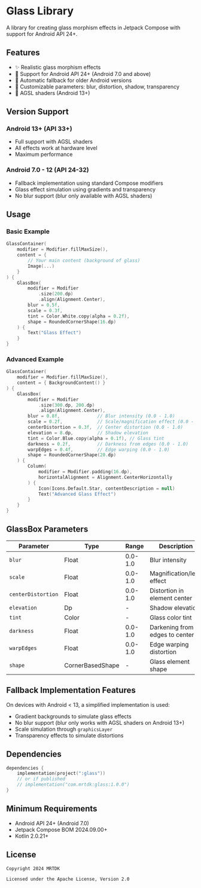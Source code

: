 # Glass Library

A library for creating glass morphism effects in Jetpack Compose with support for Android API 24+.

## Features

- ✨ Realistic glass morphism effects
- 📱 Support for Android API 24+ (Android 7.0 and above)
- 🔄 Automatic fallback for older Android versions
- 🎨 Customizable parameters: blur, distortion, shadow, transparency
- 🚀 AGSL shaders (Android 13+)

## Version Support

### Android 13+ (API 33+)
- Full support with AGSL shaders
- All effects work at hardware level
- Maximum performance

### Android 7.0 - 12 (API 24-32)
- Fallback implementation using standard Compose modifiers
- Glass effect simulation using gradients and transparency
- No blur support (blur only available with AGSL shaders)

## Usage

### Basic Example

```kotlin
GlassContainer(
    modifier = Modifier.fillMaxSize(),
    content = {
        // Your main content (background of glass)
        Image(...)
    }
) {
    GlassBox(
        modifier = Modifier
            .size(200.dp)
            .align(Alignment.Center),
        blur = 0.5f,
        scale = 0.3f,
        tint = Color.White.copy(alpha = 0.2f),
        shape = RoundedCornerShape(16.dp)
    ) {
        Text("Glass Effect")
    }
}
```

### Advanced Example

```kotlin
GlassContainer(
    modifier = Modifier.fillMaxSize(),
    content = { BackgroundContent() }
) {
    GlassBox(
        modifier = Modifier
            .size(300.dp, 200.dp)
            .align(Alignment.Center),
        blur = 0.8f,              // Blur intensity (0.0 - 1.0)
        scale = 0.2f,             // Scale/magnification effect (0.0 - 1.0)
        centerDistortion = 0.3f,  // Center distortion (0.0 - 1.0)
        elevation = 8.dp,         // Shadow elevation
        tint = Color.Blue.copy(alpha = 0.1f), // Glass tint
        darkness = 0.2f,          // Darkness from edges (0.0 - 1.0)
        warpEdges = 0.4f,         // Edge warping (0.0 - 1.0)
        shape = RoundedCornerShape(20.dp)
    ) {
        Column(
            modifier = Modifier.padding(16.dp),
            horizontalAlignment = Alignment.CenterHorizontally
        ) {
            Icon(Icons.Default.Star, contentDescription = null)
            Text("Advanced Glass Effect")
        }
    }
}
```

## GlassBox Parameters

| Parameter | Type | Range | Description |
|-----------|------|-------|-------------|
| `blur` | Float | 0.0-1.0 | Blur intensity |
| `scale` | Float | 0.0-1.0 | Magnification/lens effect |
| `centerDistortion` | Float | 0.0-1.0 | Distortion in element center |
| `elevation` | Dp | - | Shadow elevation |
| `tint` | Color | - | Glass color tint |
| `darkness` | Float | 0.0-1.0 | Darkening from edges to center |
| `warpEdges` | Float | 0.0-1.0 | Edge warping distortion |
| `shape` | CornerBasedShape | - | Glass element shape |

## Fallback Implementation Features

On devices with Android < 13, a simplified implementation is used:

- Gradient backgrounds to simulate glass effects
- No blur support (blur only works with AGSL shaders on Android 13+)
- Scale simulation through `graphicsLayer`
- Transparency effects to simulate distortions

## Dependencies

```kotlin
dependencies {
    implementation(project(":glass"))
    // or if published
    // implementation("com.mrtdk:glass:1.0.0")
}
```

## Minimum Requirements

- Android API 24+ (Android 7.0)
- Jetpack Compose BOM 2024.09.00+
- Kotlin 2.0.21+

## License

```
Copyright 2024 MRTDK

Licensed under the Apache License, Version 2.0
``` 